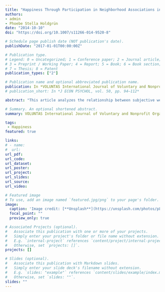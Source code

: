 ```yaml
---
title: "Happiness Through Participation in Neighborhood Associations in  Japan? The Impact of Loneliness and Voluntariness"
authors:
- admin
- Phoebe Stella Holdgrün
date: "2014-10-10"
doi: "https://doi.org/10.1007/s11266-014-9520-8"

# Schedule page publish date (NOT publication's date).
publishDate: "2017-01-01T00:00:00Z"

# Publication type.
# Legend: 0 = Uncategorized; 1 = Conference paper; 2 = Journal article;
# 3 = Preprint / Working Paper; 4 = Report; 5 = Book; 6 = Book section;
# 7 = Thesis; 8 = Patent
publication_types: ["2"]

# Publication name and optional abbreviated publication name.
publication: In *VOLUNTAS International Journal of Voluntary and Nonprofit Organizations, vol. 26 (1), pp. 69-97*
# publication_short: In *J ECON PSYCHOL, vol. 50, pp. 94–112*

abstract: "This article analyzes the relationship between subjective well-being (SWB) and participation in neighborhood associations (NHA) in Japan. While the theoretical and empirical literature suggests a strong positive correlation between participation in NHAs and SWB, recent research on Japan could not validate this result. This study shows how those diverging results can be explained by including two factors in the analysis: the voluntariness of the action as well as loneliness as a mediating variable. Using linear regression models on data from two different studies, we find that—even in the case of Japan—voluntary participation in NHAs is positively associated with SWB in two ways: directly and indirectly mediated by loneliness. This result is robust to differently sampled data and different measures of our key variables."

# Summary. An optional shortened abstract.
summary: VOLUNTAS International Journal of Voluntary and Nonprofit Organizations (2015), vol. 26 (1), pp. 69-97

tags:
 - Happiness
featured: true

links:
# - name: 
#  url: 
url_pdf: 
url_code: 
url_dataset: 
url_poster: 
url_project: 
url_slides: 
url_source: 
url_video: 

# Featured image
# To use, add an image named `featured.jpg/png` to your page's folder. 
image:
  caption: 'Image credit: [**Unsplash**](https://unsplash.com/photos/pLCdAaMFLTE)'
  focal_point: ""
  preview_only: true

# Associated Projects (optional).
#   Associate this publication with one or more of your projects.
#   Simply enter your project's folder or file name without extension.
#   E.g. `internal-project` references `content/project/internal-project/index.md`.
#   Otherwise, set `projects: []`.
projects: []

# Slides (optional).
#   Associate this publication with Markdown slides.
#   Simply enter your slide deck's filename without extension.
#   E.g. `slides: "example"` references `content/slides/example/index.md`.
#   Otherwise, set `slides: ""`.
slides: ""
---
```



